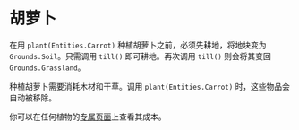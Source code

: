 # 胡萝卜
在用 `plant(Entities.Carrot)` 种植胡萝卜之前，必须先耕地，将地块变为 `Grounds.Soil`。只需调用 `till()` 即可耕地。再次调用 `till()` 则会将其变回 `Grounds.Grassland`。

种植胡萝卜需要消耗木材和干草。调用 `plant(Entities.Carrot)` 时，这些物品会自动被移除。

你可以在任何植物的[专属页面](objects/carrot)上查看其成本。
